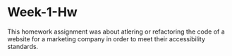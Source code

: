 # Week-1-Hw

This homework assignment was about atlering or refactoring the code of a website for a marketing company in order to meet their accessibility standards. 
